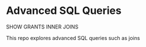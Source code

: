 # Advanced SQL Queries

SHOW GRANTS
INNER JOINS

This repo explores advanced SQL queries such as joins
